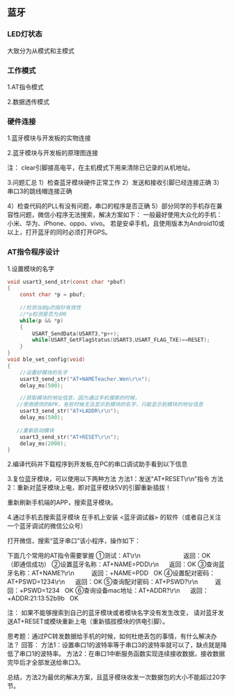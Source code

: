 ## 蓝牙
### LED灯状态

大致分为从模式和主模式



### 工作模式


1.AT指令模式





2.数据透传模式



### 硬件连接

1.蓝牙模块与开发板的实物连接



2.蓝牙模块与开发板的原理图连接





注：
clear引脚接高电平，在主机模式下用来清除已记录的从机地址。

3.问题汇总
1）检查蓝牙模块硬件正常工作
2）发送和接收引脚已经连接正确
3）串口3的跳线帽连接正确

4）检查代码的PLL有没有问题，串口的程序是否正确
5）部分同学的手机存在兼容性问题，微信小程序无法搜索，解决方案如下：
一般最好使用大众化的手机：小米、华为、iPhone、oppo、vivo。
若是安卓手机，且使用版本为Android10或以上，打开蓝牙的同时必须打开GPS。 


### AT指令程序设计

1.设置模块的名字
```c
void usart3_send_str(const char *pbuf)
{
    const char *p = pbuf;
    
  	//检测当前p的指针有效性
	//*p检测是否为非0  
	while(p && *p)
	{
		USART_SendData(USART3,*p++);
		while(USART_GetFlagStatus(USART3,USART_FLAG_TXE)==RESET);
	}
}
void ble_set_config(void)
{
	//设置好模块的名字
	usart3_send_str("AT+NAMETeacher.Wen\r\n");
	delay_ms(500);

	//获取模块的地址信息，因为通过手机搜索的时候，
   //使用提供的APK，有些时候无法显示到模块的名字，只能显示到模块的地址信息
	usart3_send_str("AT+LADDR\r\n");
	delay_ms(500);
 
   //重新启动模块
 	usart3_send_str("AT+RESET\r\n");
	delay_ms(2000);
}
```
2.编译代码并下载程序到开发板,在PC的串口调试助手看到以下信息


3.复位蓝牙模块，可以使用以下两种方法
方法1：发送"AT+RESET\r\n"指令
方法2：重新对蓝牙模块上电，即对蓝牙模块5V的引脚重新插拔！

重新刷新手机端的APP，搜索蓝牙模块。

4.通过手机去搜索蓝牙模块
  在手机上安装 <蓝牙调试器> 的软件（或者自己关注一个蓝牙调试的微信公众号）

打开微信，搜索“蓝牙串口”该小程序，操作如下：

下面几个常用的AT指令需要掌握
①测试：AT\r\n                                           返回：OK     （即通信成功）
②设置蓝牙名称：AT+NAME=PDD\r\n       返回：OK
③查询蓝牙名称：AT+NAME?\r\n              返回：+NAME=PDD   OK
④设置配对密码：AT+PSWD=1234\r\n      返回：OK
⑤查询配对密码：AT+PSWD?\r\n              返回：+PSWD=1234   OK
⑥查询设备mac地址：AT+ADDR?\r\n        返回：+ADDR:21:13:52b9b   OK

注：
如果不能够搜索到自己的蓝牙模块或者模块名字没有发生改变，
请对蓝牙发送AT+RESET或模块重新上电（重新插拔模块的供电引脚）。


思考题：通过PC转发数据给手机的时候，如何杜绝丢包的事情，有什么解决办法？
回答：
方法1：设置串口1的波特率等于串口3的波特率就可以了，缺点就是降低了串口1的波特率。
方法2：在串口1中断服务函数实现连续接收数据，接收数据完毕后才全部发送给串口3。

总结，方法2为最优的解决方案，且蓝牙模块收发一次数据包的大小不能超过20字节。

